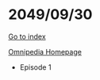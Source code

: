 # 2049/09/30

[Go to index](/README.md "Go to index")

[Omnipedia Homepage](https://omnipedia.app/ "Omnipedia Homepage")
- Episode 1
